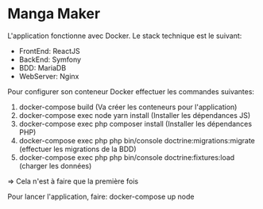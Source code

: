 # Manga Maker

L'application fonctionne avec Docker. Le stack technique est le suivant:
  - FrontEnd: ReactJS
  - BackEnd: Symfony
  - BDD: MariaDB
  - WebServer: Nginx

Pour configurer son conteneur Docker effectuer les commandes suivantes:
  1) docker-compose build (Va créer les conteneurs pour l'application)
  2) docker-compose exec node yarn install (Installer les dépendances JS)  
  3) docker-compose exec php composer install (Installer les dépendances PHP)
  4) docker-compose exec php php bin/console doctrine:migrations:migrate (effectuer les migrations de la BDD)
  5) docker-compose exec php php bin/console doctrine:fixtures:load (charger les données)

 => Cela n'est à faire que la première fois 

Pour lancer l'application, faire:
  docker-compose up node
  

